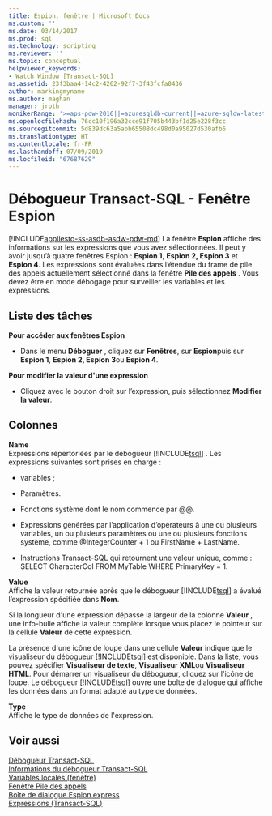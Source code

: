 ```yaml
---
title: Espion, fenêtre | Microsoft Docs
ms.custom: ''
ms.date: 03/14/2017
ms.prod: sql
ms.technology: scripting
ms.reviewer: ''
ms.topic: conceptual
helpviewer_keywords:
- Watch Window [Transact-SQL]
ms.assetid: 23f3baa4-14c2-4262-92f7-3f43fcfa0436
author: markingmyname
ms.author: maghan
manager: jroth
monikerRange: '>=aps-pdw-2016||=azuresqldb-current||=azure-sqldw-latest||>=sql-server-2016||=sqlallproducts-allversions||>=sql-server-linux-2017||=azuresqldb-mi-current'
ms.openlocfilehash: 76cc10f196a32cce91f705b443bf1d25e228f3cc
ms.sourcegitcommit: 5d839dc63a5abb65508dc498d0a95027d530afb6
ms.translationtype: HT
ms.contentlocale: fr-FR
ms.lasthandoff: 07/09/2019
ms.locfileid: "67687629"
---
```

# <a name="transact-sql-debugger---watch-window"></a>Débogueur Transact-SQL - Fenêtre Espion
[!INCLUDE[appliesto-ss-asdb-asdw-pdw-md](../../includes/appliesto-ss-asdb-asdw-pdw-md.md)]
  La fenêtre **Espion** affiche des informations sur les expressions que vous avez sélectionnées. Il peut y avoir jusqu’à quatre fenêtres Espion : **Espion 1**, **Espion 2, Espion 3** et **Espion 4**. Les expressions sont évaluées dans l’étendue du frame de pile des appels actuellement sélectionné dans la fenêtre **Pile des appels** . Vous devez être en mode débogage pour surveiller les variables et les expressions.  
  
## <a name="task-list"></a>Liste des tâches  
 **Pour accéder aux fenêtres Espion**  
  
-   Dans le menu **Déboguer** , cliquez sur **Fenêtres**, sur **Espion**puis sur **Espion 1**, **Espion 2, Espion 3**ou **Espion 4**.  
  
 **Pour modifier la valeur d'une expression**  
  
-   Cliquez avec le bouton droit sur l’expression, puis sélectionnez **Modifier la valeur**.  
  
## <a name="columns"></a>Colonnes  
 **Name**  
 Expressions répertoriées par le débogueur [!INCLUDE[tsql](../../includes/tsql-md.md)] . Les expressions suivantes sont prises en charge :  
  
-   variables ;  
  
-   Paramètres.  
  
-   Fonctions système dont le nom commence par @@.  
  
-   Expressions générées par l’application d’opérateurs à une ou plusieurs variables, un ou plusieurs paramètres ou une ou plusieurs fonctions système, comme @IntegerCounter + 1 ou FirstName + LastName.  
  
-   Instructions Transact-SQL qui retournent une valeur unique, comme : SELECT CharacterCol FROM MyTable WHERE PrimaryKey = 1.  
  
 **Value**  
 Affiche la valeur retournée après que le débogueur [!INCLUDE[tsql](../../includes/tsql-md.md)] a évalué l’expression spécifiée dans **Nom**.  
  
 Si la longueur d'une expression dépasse la largeur de la colonne **Valeur** , une info-bulle affiche la valeur complète lorsque vous placez le pointeur sur la cellule **Valeur** de cette expression.  
  
 La présence d'une icône de loupe dans une cellule **Valeur** indique que le visualiseur du débogueur [!INCLUDE[tsql](../../includes/tsql-md.md)] est disponible. Dans la liste, vous pouvez spécifier **Visualiseur de texte**, **Visualiseur XML**ou **Visualiseur HTML**. Pour démarrer un visualiseur du débogueur, cliquez sur l'icône de loupe. Le débogueur [!INCLUDE[tsql](../../includes/tsql-md.md)] ouvre une boîte de dialogue qui affiche les données dans un format adapté au type de données.  
  
 **Type**  
 Affiche le type de données de l'expression.  
  
## <a name="see-also"></a>Voir aussi  
 [Débogueur Transact-SQL](../../relational-databases/scripting/transact-sql-debugger.md)   
 [Informations du débogueur Transact-SQL](../../relational-databases/scripting/transact-sql-debugger-information.md)   
 [Variables locales (fenêtre)](../../relational-databases/scripting/transact-sql-debugger-locals-window.md)   
 [Fenêtre Pile des appels](../../relational-databases/scripting/transact-sql-debugger-call-stack-window.md)   
 [Boîte de dialogue Espion express](../../relational-databases/scripting/transact-sql-debugger-quickwatch-dialog-box.md)   
 [Expressions &#40;Transact-SQL&#41;](../../t-sql/language-elements/expressions-transact-sql.md)  
